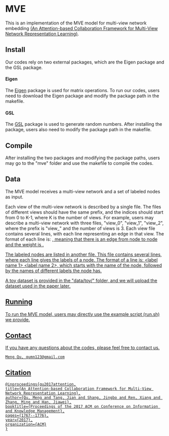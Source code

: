 # MVE
This is an implementation of the MVE model for multi-view network embedding [(An Attention-based Collaboration Framework for Multi-View Network Representation Learning)](https://arxiv.org/abs/1709.06636). 

## Install
Our codes rely on two external packages, which are the Eigen package and the GSL package.

#### Eigen
The [Eigen](http://eigen.tuxfamily.org/index.php?title=Main_Page) package is used for matrix operations. To run our codes, users need to download the Eigen package and modify the package path in the makefile.

#### GSL
The [GSL](https://www.gnu.org/software/gsl/) package is used to generate random numbers. After installing the package, users also need to modify the package path in the makefile. 

## Compile
After installing the two packages and modifying the package paths, users may go to the "mve" folder and use the makefile to compile the codes.

## Data
The MVE model receives a multi-view network and a set of labeled nodes as input. 

Each view of the multi-view network is described by a single file. The files of different views should have the same prefix, and the indices should start from 0 to K-1, where K is the number of views. For example, users may describe a multi-view network with three files, "view_0", "view_1", "view_2", where the prefix is "view_" and the number of views is 3. Each view file contains several lines, with each line representing an edge in that view. The format of each line is: <u> <v> <w>, meaning that there is an edge from node <u> to node <v> and the weight is <w>.

The labeled nodes are listed in another file. This file contains several lines, where each line gives the labels of a node. The format of a line is: <node name> <label name 1> <label name 2>, which starts with the name of the node, followed by the names of different labels the node has.

A toy dataset is provided in the "data/toy/" folder, and we will upload the dataset used in the paper later.

## Running
To run the MVE model, users may directly use the example script (run.sh) we provide. 

## Contact
If you have any questions about the codes, please feel free to contact us.
```
Meng Qu, qumn123@gmail.com
```

## Citation
```
@inproceedings{qu2017attention,
title={An Attention-based Collaboration Framework for Multi-View Network Representation Learning},
author={Qu, Meng and Tang, Jian and Shang, Jingbo and Ren, Xiang and Zhang, Ming and Han, Jiawei},
booktitle={Proceedings of the 2017 ACM on Conference on Information and Knowledge Management},
pages={1767--1776},
year={2017},
organization={ACM}
}
```

